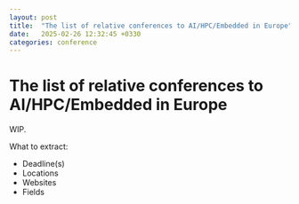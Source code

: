 ```yaml
---
layout: post
title:  "The list of relative conferences to AI/HPC/Embedded in Europe"
date:   2025-02-26 12:32:45 +0330
categories: conference
---
```


# The list of relative conferences to AI/HPC/Embedded in Europe
WIP.

What to extract:
* Deadline(s)
* Locations
* Websites
* Fields

